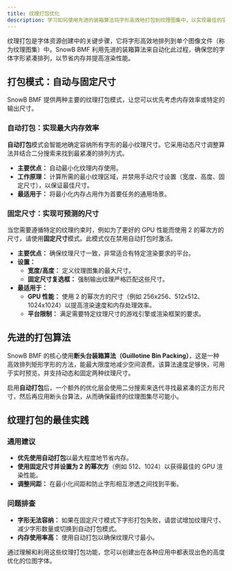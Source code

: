 ```yaml
---
title: 纹理打包优化
description: 学习如何使用先进的装箱算法将字形高效地打包到纹理图集中，以实现最佳的字体渲染和内存使用。
---
```


纹理打包是字体资源创建中的关键步骤，它将字形高效地排列到单个图像文件（称为纹理图集）中。SnowB BMF 利用先进的装箱算法来自动化此过程，确保您的字体字形紧凑排列，以节省内存并提高渲染性能。

## 打包模式：自动与固定尺寸

SnowB BMF 提供两种主要的纹理打包模式，让您可以优先考虑内存效率或特定的输出尺寸。

### 自动打包：实现最大内存效率

**自动打包**模式会智能地确定容纳所有字形的最小纹理尺寸。它采用动态尺寸调整算法并结合二分搜索来找到最紧凑的排列方式。

- **主要优点：** 自动最小化纹理内存使用。
- **工作原理：** 计算所需的最小纹理区域，并禁用手动尺寸设置（宽度、高度、固定尺寸），以保证最佳尺寸。
- **最适用于：** 将最小化内存占用作为首要任务的通用场景。

### 固定尺寸：实现可预测的尺寸

当您需要遵循特定的纹理约束时，例如为了更好的 GPU 性能而使用 2 的幂次方的尺寸，请使用**固定尺寸**模式。此模式仅在禁用自动打包时激活。

- **主要优点：** 确保纹理尺寸一致，非常适合有特定渲染要求的平台。
- **设置：**
    - **宽度/高度：** 定义纹理图集的最大尺寸。
    - **固定尺寸复选框：** 强制输出纹理严格匹配这些尺寸。
- **最适用于：**
    - **GPU 性能：** 使用 2 的幂次方的尺寸（例如 256x256、512x512、1024x1024）以提高渲染速度和内存处理效率。
    - **平台限制：** 满足需要特定纹理尺寸的游戏引擎或渲染框架的要求。

## 先进的打包算法

SnowB BMF 的核心使用**断头台装箱算法（Guillotine Bin Packing）**，这是一种高效排列矩形字形的方法，能最大限度地减少空间浪费。该算法速度足够快，可用于实时预览，并支持动态和固定两种纹理尺寸。

启用**自动打包**后，一个额外的优化层会使用二分搜索来迭代寻找最紧凑的正方形尺寸，然后再应用断头台算法，从而确保最终的纹理图集尽可能小。

## 纹理打包的最佳实践

### 通用建议
- **优先使用自动打包**以最大程度地节省内存。
- **使用固定尺寸并设置为 2 的幂次方**（例如 512、1024）以获得最佳的 GPU 渲染性能。
- **调整间距：** 在最小化间距和防止字形相互渗透之间找到平衡。

### 问题排查
- **字形无法容纳：** 如果在固定尺寸模式下字形打包失败，请尝试增加纹理尺寸、减少字形数量或切换到自动打包模式。
- **内存使用率高：** 使用自动打包以确保纹理尺寸最小。

通过理解和利用这些纹理打包功能，您可以创建出在各种应用中都表现出色的高度优化的位图字体。